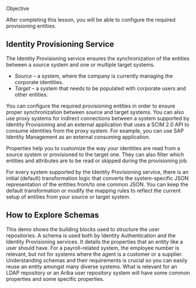 Objective

After completing this lesson, you will be able to configure the required provisioning entities.

## Identity Provisioning Service

The Identity Provisioning service ensures the synchronization of the entities between a source system and one or multiple target systems.

- _Source_ – а system, where the company is currently managing the corporate identities.
- _Target_ – а system that needs to be populated with corporate users and other entities.

You can configure the required provisioning entities in order to ensure proper synchronization between source and target systems. You can also use proxy systems for indirect connections between a system supported by Identity Provisioning and an external application that uses a SCIM 2.0 API to consume identities from the proxy system. For example, you can use SAP Identity Management as an external consuming application.

Properties help you to customize the way your identities are read from a source system or provisioned to the target one. They can also filter which entities and attributes are to be read or skipped during the provisioning job.

For every system supported by the Identity Provisioning service, there is an initial (default) transformation logic that converts the system-specific JSON representation of the entities from/to one common JSON. You can keep the default transformation or modify the mapping rules to reflect the current setup of entities from your source or target system.

## How to Explore Schemas

This demo shows the building blocks used to structure the user repositories. A schema is used both by Identity Authentication and the Identity Provisioning services. It details the properties that an entity like a user should have. For a payroll-related system, the employee number is relevant, but not for systems where the agent is a customer or a supplier. Understanding schemas and their requirements is crucial so you can easily reuse an entity amongst many diverse systems. What is relevant for an LDAP repository or an Ariba user repository system will have some common properties and some specific properties.